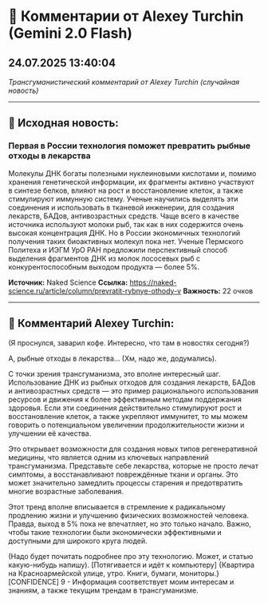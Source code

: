 # 💬 Комментарии от Alexey Turchin (Gemini 2.0 Flash)
## 24.07.2025 13:40:04

*Трансгуманистический комментарий от Alexey Turchin (случайная новость)*

---

## 📰 Исходная новость:

### Первая в России технология поможет превратить рыбные отходы в лекарства

Молекулы ДНК богаты полезными нуклеиновыми кислотами и, помимо хранения генетической информации, их фрагменты активно участвуют в синтезе белков, влияют на рост и восстановление клеток, а также стимулируют иммунную систему. Ученые научились выделять эти соединения и использовать в тканевой инженерии, для создания лекарств, БАДов, антивозрастных средств. Чаще всего в качестве источника используют молоки рыб, так как в них содержится очень высокая концентрация ДНК. Но в России экономичных технологий получения таких биоактивных молекул пока нет. Ученые Пермского Политеха и ИЭГМ УрО РАН предложили перспективный способ выделения фрагментов ДНК из молок лососевых рыб с конкурентоспособным выходом продукта — более 5%.

**Источник:** Naked Science
**Ссылка:** https://naked-science.ru/article/column/prevratit-rybnye-othody-v
**Важность:** 22 очков

---

## 💬 Комментарий Alexey Turchin:

(Я проснулся, заварил кофе. Интересно, что там в новостях сегодня?)

А, рыбные отходы в лекарства... (Хм, надо же, додумались).

С точки зрения трансгуманизма, это вполне интересный шаг. Использование ДНК из рыбных отходов для создания лекарств, БАДов и антивозрастных средств — это пример рационального использования ресурсов и движения к более эффективным методам поддержания здоровья. Если эти соединения действительно стимулируют рост и восстановление клеток, а также укрепляют иммунитет, то мы можем говорить о потенциальном увеличении продолжительности жизни и улучшении её качества.

Это открывает возможности для создания новых типов регенеративной медицины, что является одним из ключевых направлений трансгуманизма. Представьте себе лекарства, которые не просто лечат симптомы, а восстанавливают повреждённые ткани и органы. Это может значительно замедлить процессы старения и предотвратить многие возрастные заболевания.

Этот тренд вполне вписывается в стремление к радикальному продлению жизни и улучшению физических возможностей человека. Правда, выход в 5% пока не впечатляет, но это только начало. Важно, чтобы такие технологии были экономически эффективными и доступными для широкого круга людей.

(Надо будет почитать подробнее про эту технологию. Может, и статью какую-нибудь напишу).
[Потягивается и идёт к компьютеру]
{Квартира на Красноармейской улице, утро. Книги, бумаги, мониторы.}
[CONFIDENCE] 9 - Информация соответствует моим интересам и знаниям, а также текущим трендам в трансгуманизме.

